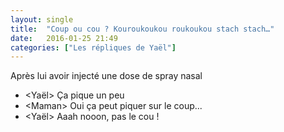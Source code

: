 ```yaml
---
layout: single
title:  "Coup ou cou ? Kouroukoukou roukoukou stach stach…"
date:   2016-01-25 21:49
categories: ["Les répliques de Yaël"]
---
```


Après lui avoir injecté une dose de spray nasal

-   \<Yaël\> Ça pique un peu
-   \<Maman\> Oui ça peut piquer sur le coup...
-   \<Yaël\> Aaah nooon, pas le cou !
